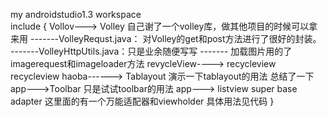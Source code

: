 my androidstudio1.3 workspace  
include {
	Vollov---> Volley  自己谢了一个volley库，做其他项目的时候可以拿来用
				-------VolleyRequst.java： 对Volley的get和post方法进行了很好的封装。
				-------VolleyHttpUtils.java：只是业余随便写写
				------- 加载图片用的了imagerequest和imageloader方法
	revycleView----> recycleview   recycleview
	haoba------> Tablayout 演示一下tablayout的用法  总结了一下
	app--->Toolbar  只是试试toolbar的用法
	app---> listview super base adapter  这里面的有一个万能适配器和viewholder  具体用法见代码
}
